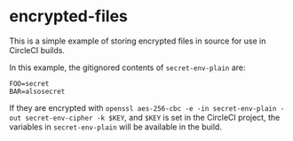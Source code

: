 # encrypted-files

This is a simple example of storing encrypted files in source for use in CircleCI builds.

In this example, the gitignored contents of `secret-env-plain` are:

```
FOO=secret
BAR=alsosecret
```

If they are encrypted with `openssl aes-256-cbc -e -in secret-env-plain -out secret-env-cipher -k $KEY`, and `$KEY` is set
in the CircleCI project, the variables in `secret-env-plain` will be available in the build.
